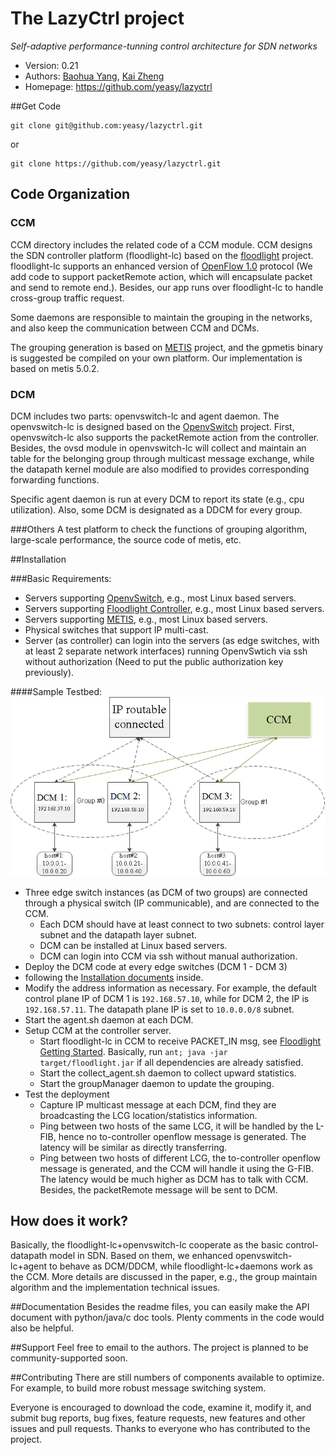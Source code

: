 The LazyCtrl project
=================================
*Self-adaptive performance-tunning control architecture for SDN networks*

* Version: 0.21
* Authors: [Baohua Yang](mailto:baohyang@cn.ibm.com), [Kai Zheng](mailto:zhengkai@cn.ibm.com)
* Homepage: <https://github.com/yeasy/lazyctrl>

##Get Code
```
git clone git@github.com:yeasy/lazyctrl.git
```  
or  
```
git clone https://github.com/yeasy/lazyctrl.git
```

## Code Organization

### CCM
CCM directory includes the related code of a CCM module. CCM designs the SDN controller platform (floodlight-lc) based on the [floodlight](http://www.projectfloodlight.org/floodlight) project. floodlight-lc supports an enhanced version of [OpenFlow 1.0](http://archive.openflow.org/documents/openflow-spec-v1.0.0.pdf) protocol (We add code to support packetRemote action, which will encapsulate packet and send to remote end.). Besides, our app runs over floodlight-lc to handle cross-group traffic request. 

Some daemons are responsible to maintain the grouping in the networks, and also keep the communication between CCM and DCMs.

The grouping generation is based on [METIS](http://glaros.dtc.umn.edu/gkhome/metis/metis/overview) project, and the gpmetis binary is suggested be compiled on your own platform. Our implementation is based on metis 5.0.2.

### DCM
DCM includes two parts: openvswitch-lc and agent daemon. The openvswitch-lc is designed based on the [OpenvSwitch](http://openvswitch.org) project. First, openvswitch-lc also supports the packetRemote action from the controller. Besides, the ovsd module in openvswitch-lc will collect and maintain an table for the belonging group through multicast message exchange, while the datapath kernel module are also modified to provides corresponding forwarding functions. 

Specific agent daemon is run at every DCM to report its state (e.g., cpu utilization). Also, some DCM is designated as a DDCM for every group.

###Others
A test platform to check the functions of grouping algorithm, large-scale performance, the source code of metis, etc.

##Installation

###Basic Requirements:

* Servers supporting [OpenvSwitch](http://openvswitch.org), e.g., most Linux based servers.
* Servers supporting [Floodlight Controller](http://www.projectfloodlight.org/floodlight), e.g., most Linux based servers.
* Servers supporting [METIS](http://glaros.dtc.umn.edu/gkhome/metis/metis/overview), e.g., most Linux based servers.
* Physical switches that support IP multi-cast.
* Server (as controller) can login into the servers (as edge switches, with at least 2 separate network interfaces) running OpenvSwtich via ssh without authorization (Need to put the public authorization key previously).

####Sample Testbed:
![ScreenShot](Others/testbed.png)

* Three edge switch instances (as DCM of two groups) are connected through a physical switch (IP communicable), and are connected to the CCM.
    * Each DCM should have at least connect to two subnets: control layer subnet and the datapath layer subnet.
    * DCM can be installed at Linux based servers.
    * DCM can login into CCM via ssh without manual authorization.
* Deploy the DCM code at every edge switches (DCM 1 - DCM 3)
 *  following the [Installation documents](DCM/openvswitch-lc/INSTALL) inside. 
 *  Modify the address information as necessary. For example, the default control plane IP of DCM 1 is ```192.168.57.10```, while for DCM 2, the IP is ```192.168.57.11```. The datapath plane IP is set to ```10.0.0.0/8``` subnet.
 *  Start the agent.sh daemon at each DCM.
* Setup CCM at the controller server.
    * Start floodlight-lc  in CCM to receive PACKET_IN msg, see [Floodlight Getting Started](http://www.projectfloodlight.org/getting-started/). Basically, run ```ant; java -jar target/floodlight.jar``` if all dependencies are already satisfied.
    * Start the collect_agent.sh daemon to collect upward statistics.
    * Start the groupManager daemon to update the grouping.
* Test the deployment
    * Capture IP multicast message at each DCM, find they are broadcasting the LCG location/statistics information.
    * Ping between two hosts of the same LCG, it will be handled by the L-FIB, hence no to-controller openflow message is generated. The latency will be similar as directly transferring.
    * Ping between two hosts of different LCG, the to-controller openflow message is generated, and the CCM will handle it using the G-FIB. The latency would be much higher as DCM has to talk with CCM. Besides, the packetRemote message will be sent to DCM.

## How does it work?
Basically, the floodlight-lc+openvswitch-lc cooperate as the basic control-datapath model in SDN. Based on them, we enhanced openvswitch-lc+agent to behave as DCM/DDCM, while floodlight-lc+daemons work as the CCM. More details are discussed in the paper, e.g., the group maintain algorithm and the implementation technical issues.


##Documentation
Besides the readme files, you can easily make the API document with python/java/c doc tools. Plenty comments in the code would also be helpful.

##Support
Feel free to email to the authors. The project is planned to be community-supported soon.


##Contributing
There are still numbers of components available to optimize. For example, to build more robust message switching system. 

Everyone is encouraged to download the code, examine it, modify it, and submit bug reports, bug fixes, feature requests, new features and other issues and pull requests. Thanks to everyone who has contributed to the project.
